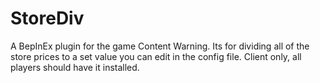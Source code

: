 # StoreDiv
A BepInEx plugin for the game Content Warning. Its for dividing all of the store prices to a set value you can edit in the config file.
Client only, all players should have it installed.
